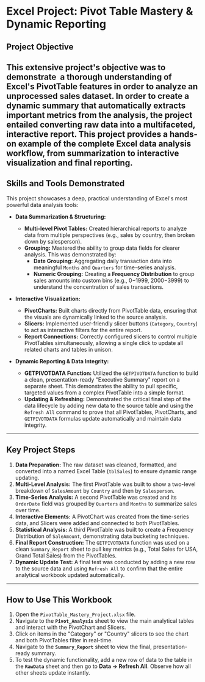 # Excel Project: Pivot Table Mastery & Dynamic Reporting


## Project Objective

This extensive project's objective was to demonstrate  a thorough understanding of Excel's PivotTable features in order to analyze an unprocessed sales dataset.
 In order to create a dynamic summary that automatically extracts important metrics from the analysis, the project entailed converting raw data into a multifaceted, interactive report.
 This project provides a hands-on example of the complete Excel data analysis workflow, from summarization to interactive visualization and final reporting.
---

## Skills and Tools Demonstrated

This project showcases a deep, practical understanding of Excel's most powerful data analysis tools:

*   **Data Summarization & Structuring:**
    *   **Multi-level Pivot Tables:** Created hierarchical reports to analyze data from multiple perspectives (e.g., sales by country, then broken down by salesperson).
    *   **Grouping:** Mastered the ability to group data fields for clearer analysis. This was demonstrated by:
        *   **Date Grouping:** Aggregating daily transaction data into meaningful `Months` and `Quarters` for time-series analysis.
        *   **Numeric Grouping:** Creating a **Frequency Distribution** to group sales amounts into custom bins (e.g., $0-$1999, $2000-$3999) to understand the concentration of sales transactions.

*   **Interactive Visualization:**
    *   **PivotCharts:** Built charts directly from PivotTable data, ensuring that the visuals are dynamically linked to the source analysis.
    *   **Slicers:** Implemented user-friendly slicer buttons (`Category`, `Country`) to act as interactive filters for the entire report.
    *   **Report Connections:** Correctly configured slicers to control multiple PivotTables simultaneously, allowing a single click to update all related charts and tables in unison.

*   **Dynamic Reporting & Data Integrity:**
    *   **GETPIVOTDATA Function:** Utilized the `GETPIVOTDATA` function to build a clean, presentation-ready "Executive Summary" report on a separate sheet. This demonstrates the ability to pull specific, targeted values from a complex PivotTable into a simple format.
    *   **Updating & Refreshing:** Demonstrated the critical final step of the data lifecycle by adding new data to the source table and using the `Refresh All` command to prove that all PivotTables, PivotCharts, and `GETPIVOTDATA` formulas update automatically and maintain data integrity.

---

## Key Project Steps

1.  **Data Preparation:** The raw dataset was cleaned, formatted, and converted into a named Excel Table (`tblSales`) to ensure dynamic range updating.
2.  **Multi-Level Analysis:** The first PivotTable was built to show a two-level breakdown of `SalesAmount` by `Country` and then by `Salesperson`.
3.  **Time-Series Analysis:** A second PivotTable was created and its `OrderDate` field was grouped by `Quarters` and `Months` to summarize sales over time.
4.  **Interactive Elements:** A PivotChart was created from the time-series data, and Slicers were added and connected to both PivotTables.
5.  **Statistical Analysis:** A third PivotTable was built to create a Frequency Distribution of `SaleAmount`, demonstrating data bucketing techniques.
6.  **Final Report Construction:** The `GETPIVOTDATA` function was used on a clean `Summary_Report` sheet to pull key metrics (e.g., Total Sales for USA, Grand Total Sales) from the PivotTables.
7.  **Dynamic Update Test:** A final test was conducted by adding a new row to the source data and using `Refresh All` to confirm that the entire analytical workbook updated automatically.

---

## How to Use This Workbook

1.  Open the `PivotTable_Mastery_Project.xlsx` file.
2.  Navigate to the **`Pivot_Analysis`** sheet to view the main analytical tables and interact with the PivotChart and Slicers.
3.  Click on items in the "Category" or "Country" slicers to see the chart and both PivotTables filter in real-time.
4.  Navigate to the **`Summary_Report`** sheet to view the final, presentation-ready summary.
5.  To test the dynamic functionality, add a new row of data to the table in the **`RawData`** sheet and then go to **Data -> Refresh All**. Observe how all other sheets update instantly.
